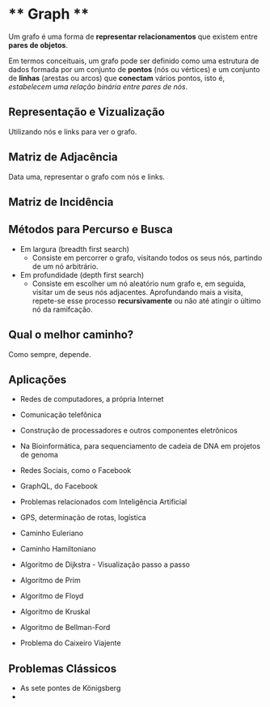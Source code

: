 # ** Graph **

Um grafo é uma forma de **representar relacionamentos** que existem entre **pares de objetos**.

Em termos conceituais, um grafo pode ser definido como uma estrutura de dados formada por um conjunto de **pontos** (nós ou vértices) e um conjunto de **linhas** (arestas ou arcos) que **conectam** vários pontos, isto é, *estabelecem uma relação binária entre pares de nós*.

## Representação e Vizualização
Utilizando nós e links para ver o grafo.

## Matriz de Adjacência
Data uma, representar o grafo com nós e links.

## Matriz de Incidência

## Métodos para Percurso e Busca
- Em largura (breadth first search)
    - Consiste em percorrer o grafo, visitando todos os seus nós, partindo de um nó arbitrário.
- Em profundidade (depth first search)
    - Consiste em escolher um nó aleatório num grafo e, em seguida, visitar um de seus nós adjacentes.  Aprofundando mais a visita, repete-se esse processo **recursivamente** ou não até atingir o último nó da ramifcação.


## Qual o **melhor caminho**? 
Como sempre, depende.

## Aplicações
- Redes de computadores, a própria Internet
- Comunicação telefônica
- Construção de processadores e outros componentes eletrônicos
- Na Bioinformática, para sequenciamento de cadeia de DNA em projetos de genoma
- Redes Sociais, como o Facebook
- GraphQL, do Facebook
- Problemas relacionados com Inteligência Artificial
- GPS, determinação de rotas, logística

- Caminho Euleriano
- Caminho Hamiltoniano
- Algoritmo de Dijkstra - Visualização passo a passo
- Algoritmo de Prim
- Algoritmo de Floyd
- Algoritmo de Kruskal
- Algoritmo de Bellman-Ford
- Problema do Caixeiro Viajente

## Problemas Clássicos
- As sete pontes de Königsberg
- 
